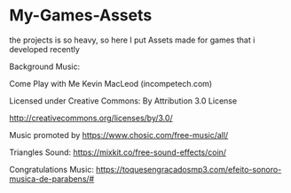 # My-Games-Assets
the projects is so heavy, so here I put Assets made for games that i developed recently


Background Music:

Come Play with Me Kevin MacLeod (incompetech.com)

Licensed under Creative Commons: By Attribution 3.0 License

http://creativecommons.org/licenses/by/3.0/

Music promoted by https://www.chosic.com/free-music/all/

Triangles Sound:
https://mixkit.co/free-sound-effects/coin/

Congratulations Music:
https://toquesengracadosmp3.com/efeito-sonoro-musica-de-parabens/#
